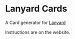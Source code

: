# Lanyard Cards
A Card generator for [Lanyard](https://github.com/Phineas/lanyard)

Instructions are on the website.